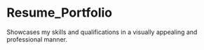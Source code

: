 # Resume_Portfolio
Showcases my skills and qualifications in a visually appealing and professional manner.
